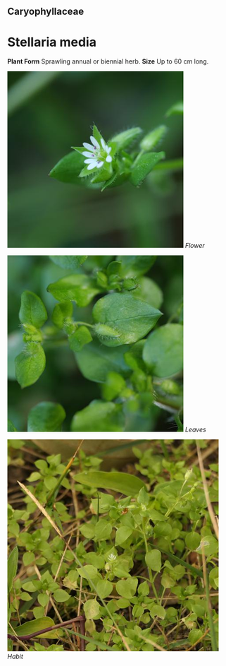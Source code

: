 ## Caryophyllaceae
# Stellaria media
 **Plant Form** Sprawling annual or biennial herb. **Size** Up to 60 cm long.


![Flower](61734_P1020447.jpg)
 *Flower* 

![Leaves](61737_P1020460.jpg)
 *Leaves* 

![Habit](88728_P1222997.jpg)
 *Habit* 

